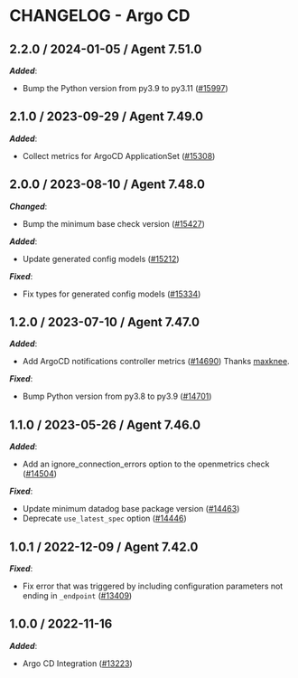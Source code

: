 # CHANGELOG - Argo CD

<!-- towncrier release notes start -->

## 2.2.0 / 2024-01-05 / Agent 7.51.0

***Added***:

* Bump the Python version from py3.9 to py3.11 ([#15997](https://github.com/DataDog/integrations-core/pull/15997))

## 2.1.0 / 2023-09-29 / Agent 7.49.0

***Added***:

* Collect metrics for ArgoCD ApplicationSet ([#15308](https://github.com/DataDog/integrations-core/pull/15308))

## 2.0.0 / 2023-08-10 / Agent 7.48.0

***Changed***:

* Bump the minimum base check version ([#15427](https://github.com/DataDog/integrations-core/pull/15427))

***Added***:

* Update generated config models ([#15212](https://github.com/DataDog/integrations-core/pull/15212))

***Fixed***:

* Fix types for generated config models ([#15334](https://github.com/DataDog/integrations-core/pull/15334))

## 1.2.0 / 2023-07-10 / Agent 7.47.0

***Added***:

* Add ArgoCD notifications controller metrics ([#14690](https://github.com/DataDog/integrations-core/pull/14690)) Thanks [maxknee](https://github.com/maxknee).

***Fixed***:

* Bump Python version from py3.8 to py3.9 ([#14701](https://github.com/DataDog/integrations-core/pull/14701))

## 1.1.0 / 2023-05-26 / Agent 7.46.0

***Added***:

* Add an ignore_connection_errors option to the openmetrics check ([#14504](https://github.com/DataDog/integrations-core/pull/14504))

***Fixed***:

* Update minimum datadog base package version ([#14463](https://github.com/DataDog/integrations-core/pull/14463))
* Deprecate `use_latest_spec` option ([#14446](https://github.com/DataDog/integrations-core/pull/14446))

## 1.0.1 / 2022-12-09 / Agent 7.42.0

***Fixed***:

* Fix error that was triggered by including configuration parameters not ending in `_endpoint` ([#13409](https://github.com/DataDog/integrations-core/pull/13409))

## 1.0.0 / 2022-11-16

***Added***:

* Argo CD Integration ([#13223](https://github.com/DataDog/integrations-core/pull/13223))
